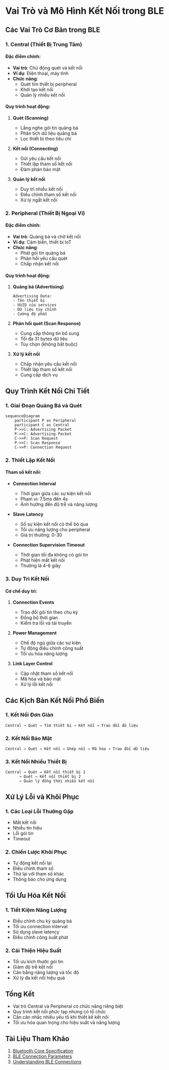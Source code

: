 # Vai Trò và Mô Hình Kết Nối trong BLE

## Các Vai Trò Cơ Bản trong BLE

### 1. Central (Thiết Bị Trung Tâm)

#### Đặc điểm chính:

- **Vai trò**: Chủ động quét và kết nối
- **Ví dụ**: Điện thoại, máy tính
- **Chức năng**:
  - Quét tìm thiết bị peripheral
  - Khởi tạo kết nối
  - Quản lý nhiều kết nối

#### Quy trình hoạt động:

1. **Quét (Scanning)**

   - Lắng nghe gói tin quảng bá
   - Phân tích dữ liệu quảng bá
   - Lọc thiết bị theo tiêu chí

2. **Kết nối (Connecting)**

   - Gửi yêu cầu kết nối
   - Thiết lập tham số kết nối
   - Đàm phán bảo mật

3. **Quản lý kết nối**
   - Duy trì nhiều kết nối
   - Điều chỉnh tham số kết nối
   - Xử lý ngắt kết nối

### 2. Peripheral (Thiết Bị Ngoại Vi)

#### Đặc điểm chính:

- **Vai trò**: Quảng bá và chờ kết nối
- **Ví dụ**: Cảm biến, thiết bị IoT
- **Chức năng**:
  - Phát gói tin quảng bá
  - Phản hồi yêu cầu quét
  - Chấp nhận kết nối

#### Quy trình hoạt động:

1. **Quảng bá (Advertising)**

   ```
   Advertising Data:
   - Tên thiết bị
   - UUID của services
   - Dữ liệu tùy chỉnh
   - Cường độ phát
   ```

2. **Phản hồi quét (Scan Response)**

   - Cung cấp thông tin bổ sung
   - Tối đa 31 bytes dữ liệu
   - Tùy chọn (không bắt buộc)

3. **Xử lý kết nối**
   - Chấp nhận yêu cầu kết nối
   - Thiết lập tham số kết nối
   - Cung cấp dịch vụ

## Quy Trình Kết Nối Chi Tiết

### 1. Giai Đoạn Quảng Bá và Quét

```mermaid
sequenceDiagram
    participant P as Peripheral
    participant C as Central
    P->>C: Advertising Packet
    P->>C: Advertising Packet
    C->>P: Scan Request
    P->>C: Scan Response
    C->>P: Connection Request
```

### 2. Thiết Lập Kết Nối

#### Tham số kết nối:

- **Connection Interval**

  - Thời gian giữa các sự kiện kết nối
  - Phạm vi: 7.5ms đến 4s
  - Ảnh hưởng đến độ trễ và năng lượng

- **Slave Latency**

  - Số sự kiện kết nối có thể bỏ qua
  - Tối ưu năng lượng cho peripheral
  - Giá trị thường: 0-30

- **Connection Supervision Timeout**
  - Thời gian tối đa không có gói tin
  - Phát hiện mất kết nối
  - Thường là 4-6 giây

### 3. Duy Trì Kết Nối

#### Cơ chế duy trì:

1. **Connection Events**

   - Trao đổi gói tin theo chu kỳ
   - Đồng bộ thời gian
   - Kiểm tra lỗi và tái truyền

2. **Power Management**

   - Chế độ ngủ giữa các sự kiện
   - Tự động điều chỉnh công suất
   - Tối ưu hóa năng lượng

3. **Link Layer Control**
   - Cập nhật tham số kết nối
   - Mã hóa và bảo mật
   - Xử lý lỗi kết nối

## Các Kịch Bản Kết Nối Phổ Biến

### 1. Kết Nối Đơn Giản

```
Central → Quét → Tìm thiết bị → Kết nối → Trao đổi dữ liệu
```

### 2. Kết Nối Bảo Mật

```
Central → Quét → Kết nối → Ghép nối → Mã hóa → Trao đổi dữ liệu
```

### 3. Kết Nối Nhiều Thiết Bị

```
Central → Quét → Kết nối thiết bị 1
      → Quét → Kết nối thiết bị 2
      → Quản lý đồng thời nhiều kết nối
```

## Xử Lý Lỗi và Khôi Phục

### 1. Các Loại Lỗi Thường Gặp

- Mất kết nối
- Nhiễu tín hiệu
- Lỗi gói tin
- Timeout

### 2. Chiến Lược Khôi Phục

- Tự động kết nối lại
- Điều chỉnh tham số
- Thử lại với tham số khác
- Thông báo cho ứng dụng

## Tối Ưu Hóa Kết Nối

### 1. Tiết Kiệm Năng Lượng

- Điều chỉnh chu kỳ quảng bá
- Tối ưu connection interval
- Sử dụng slave latency
- Điều chỉnh công suất phát

### 2. Cải Thiện Hiệu Suất

- Tối ưu kích thước gói tin
- Giảm độ trễ kết nối
- Cân bằng năng lượng và tốc độ
- Xử lý đa kết nối hiệu quả

## Tổng Kết

- Vai trò Central và Peripheral có chức năng riêng biệt
- Quy trình kết nối phức tạp nhưng có tổ chức
- Cần cân nhắc nhiều yếu tố khi thiết kế kết nối
- Tối ưu hóa quan trọng cho hiệu suất và năng lượng

## Tài Liệu Tham Khảo

1. [Bluetooth Core Specification](https://www.bluetooth.com/specifications/specs/)
2. [BLE Connection Parameters](https://devzone.nordicsemi.com/nordic/short-range-guides/b/bluetooth-low-energy/posts/ble-connection-parameters-explained)
3. [Understanding BLE Connections](https://learn.adafruit.com/introduction-to-bluetooth-low-energy/gap)
